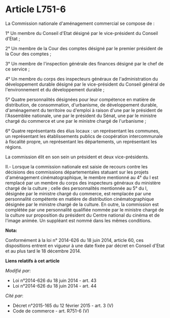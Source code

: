 # Article L751-6

La Commission nationale d'aménagement commercial se compose de : 

1° Un membre du Conseil d'Etat désigné par le vice-président du Conseil d'Etat ; 

2° Un membre de la Cour des comptes désigné par le premier président de la Cour des comptes ; 

3° Un membre de l'inspection générale des finances désigné par le chef de ce service ; 

4° Un membre du corps des inspecteurs généraux de l'administration du développement durable désigné par le vice-président du
Conseil général de l'environnement et du développement durable ;  

5° Quatre personnalités désignées pour leur compétence en matière de distribution, de consommation, d'urbanisme, de
développement durable, d'aménagement du territoire ou d'emploi à raison d'une par le président de l'Assemblée nationale, une
par le président du Sénat, une par le ministre chargé du commerce et une par le ministre chargé de l'urbanisme ;

6° Quatre représentants des élus locaux : un représentant les communes, un représentant les établissements publics de
coopération intercommunale à fiscalité propre, un représentant les départements, un représentant les régions. 

La commission élit en son sein un président et deux vice-présidents. 

II.- Lorsque la commission nationale est saisie de recours contre les décisions des commissions départementales statuant sur
les projets d'aménagement cinématographique, le membre mentionné au 4° du I est remplacé par un membre du corps des
inspecteurs généraux du ministère chargé de la culture ; celle des personnalités mentionnée au 5° du I, désignée par le
ministre chargé du commerce, est remplacée par une personnalité compétente en matière de distribution cinématographique
désignée par le ministre chargé de la culture. En outre, la commission est complétée par une personnalité qualifiée nommée
par le ministre chargé de la culture sur proposition du président du Centre national du cinéma et de l'image animée. Un
suppléant est nommé dans les mêmes conditions.

**Nota:**

Conformément à la loi n° 2014-626 du 18 juin 2014, article 60, ces dispositions entrent en vigueur à une date fixée par
décret en Conseil d'Etat et au plus tard le 18 décembre 2014.

**Liens relatifs à cet article**

_Modifié par_:

  - Loi n°2014-626 du 18 juin 2014 - art. 43
  - Loi n°2014-626 du 18 juin 2014 - art. 44

_Cité par_:

  - Décret n°2015-165 du 12 février 2015 - art. 3 (V)
  - Code de commerce - art. R751-6 (V)
